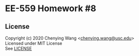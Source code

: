 # EE-559 Homework #8


## License

Copyright (c) 2020 Chenying Wang \<chenying.wang@usc.edu\> \
Licensed under MIT License \
See [LICENSE](./LICENSE)

